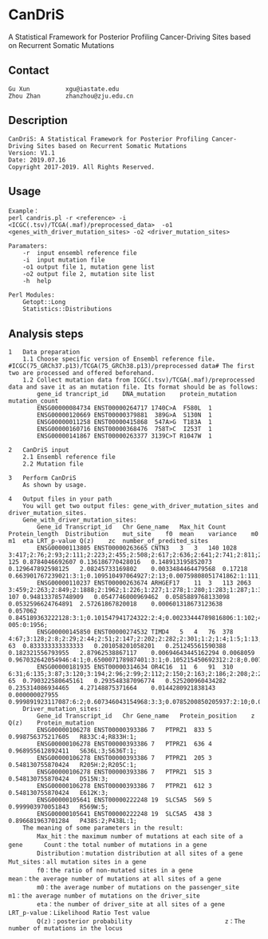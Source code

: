 # CanDriS
A Statistical Framework for Posterior Profiling Cancer-Driving Sites based on Recurrent Somatic Mutations

Contact
---
	Gu Xun			xgu@iastate.edu
	Zhou Zhan		zhanzhou@zju.edu.cn
		
Description
---
	CanDriS: A Statistical Framework for Posterior Profiling Cancer-Driving Sites based on Recurrent Somatic Mutations
	Version: V1.1
	Date: 2019.07.16
	Copyright 2017-2019. All Rights Reserved.
	
Usage
---	
	Example：
	perl candris.pl -r <reference> -i <ICGC(.tsv)/TCGA(.maf)/preprocessed_data>  -o1 <genes_with_driver_mutation_sites> -o2 <driver_mutation_sites> 
	
	Paramaters:
		-r	input ensembl reference file 
		-i	input mutation file	
		-o1	output file 1, mutation gene list 
		-o2	output file 2, mutation site list
		-h	help
	
	Perl Modules:
		Getopt::Long
		Statistics::Distributions
	
Analysis steps
---	
	1	Data preparation
		1.1 Choose specific version of Ensembl reference file. #ICGC(75_GRCh37.p13)/TCGA(75_GRCh38.p13)/preprocessed data# The first two are processed and offered beforehand.
		1.2 Collect mutation data from ICGC(.tsv)/TCGA(.maf)/preprocessed data and save it as an mutation file. Its format should be as follows:
			gene_id	trancript_id	DNA_mutation	protein_mutation	mutation_count
			ENSG00000084734 ENST00000264717 1740C>A  F580L  1
			ENSG00000120669 ENST00000379881  389G>A  S130N  1
			ENSG00000011258 ENST00000415868  547A>G  T183A  1
			ENSG00000160716 ENST00000368476  758T>C  I253T  1
			ENSG00000141867 ENST00000263377 3139C>T R1047W  1
		
	2	CanDriS input
		2.1 Ensembl reference file  
		2.2 Mutation file 
		
	3	Perform CanDriS
		As shown by usage.
		
	4	Output files in your path 
		You will get two output files: gene_with_driver_mutation_sites and driver_mutation_sites.
		Gene_with_driver_mutation_sites:
			Gene_id	Transcript_id	Chr	Gene_name	Max_hit	Count	Protein_length	Distribution	mut_site	f0	mean	variance	m0	m1	eta	LRT_p-value	Q(z)	zc	number_of_predited_sites
			ENSG00000113805	ENST00000263665	CNTN3	3	3	140	1028	3:417;2:76;2:93;2:111;2:223;2:455;2:508;2:617;2:636;2:641;2:741;2:811;2:851;2:962;1:30;1:31;1:32;1:40;1:43;1:57;1:66;1:69;1:74;1:81;1:87;1:107;1:115;1:124;1:129;1:135;1:157;1:159;1:160;1:161;1:171;1:174;1:189;1:197;1:222;1:234;1:259;1:263;1:270;1:277;1:278;1:300;1:311;1:322;1:336;1:356;1:361;1:365;1:381;1:383;1:391;1:408;1:426;1:438;1:439;1:442;1:446;1:461;1:467;1:499;1:519;1:524;1:526;1:539;1:587;1:591;1:605;1:608;1:612;1:621;1:624;1:628;1:640;1:643;1:646;1:656;1:662;1:664;1:667;1:668;1:675;1:686;1:693;1:696;1:701;1:709;1:713;1:714;1:725;1:731;1:733;1:735;1:740;1:745;1:774;1:779;1:783;1:797;1:803;1:805;1:807;1:814;1:816;1:837;1:850;1:864;1:882;1:886;1:898;1:902;1:910;1:912;1:924;1:930;1:937;1:963;1:964;1:969;1:975;1:980;1:1027;	125	0.8784046692607	0.136186770428016	0.148913195852073	0.129647892598125	2.08245733169802	0.0033484464479568	0.17218	0.663901767239021:3:1;0.109510497064927:2:13;0.00759808051741862:1:111;0.00047642954522531:0:903;
			ENSG00000110237	ENST00000263674	ARHGEF17	11	3	113	2063	3:459;2:263;2:849;2:1888;2:1962;1:226;1:227;1:278;1:280;1:283;1:287;1:305;1:338;1:347;1:348;1:364;1:379;1:413;1:415;1:441;1:445;1:461;1:468;1:473;1:485;1:512;1:519;1:531;1:537;1:542;1:556;1:560;1:570;1:586;1:604;1:628;1:631;1:647;1:650;1:665;1:682;1:692;1:707;1:717;1:721;1:722;1:778;1:831;1:834;1:875;1:895;1:918;1:931;1:949;1:964;1:966;1:1007;1:1033;1:1042;1:1067;1:1158;1:1166;1:1204;1:1224;1:1228;1:1256;1:1257;1:1307;1:1308;1:1326;1:1359;1:1363;1:1364;1:1400;1:1418;1:1419;1:1432;1:1434;1:1443;1:1579;1:1599;1:1604;1:1616;1:1619;1:1631;1:1683;1:1699;1:1702;1:1715;1:1741;1:1752;1:1771;1:1793;1:1807;1:1837;1:1883;1:1892;1:1896;1:1945;1:1957;1:1971;1:1974;1:1985;1:1999;1:2017;1:2024;1:2037;	107	0.948133785748909	0.0547746000969462	0.0585889768133098	0.0532596624764891	2.57261867820018	0.000601318673123638	0.057062	0.845189363222128:3:1;0.101547941724322:2:4;0.00233444789816806:1:102;4.84396684991006e-005:0:1956;
			ENSG00000145850	ENST00000274532	TIMD4	5	4	76	378	4:67;3:128;2:8;2:29;2:44;2:51;2:147;2:202;2:282;2:301;1:2;1:4;1:5;1:13;1:19;1:31;1:33;1:34;1:36;1:47;1:57;1:70;1:73;1:79;1:92;1:94;1:122;1:132;1:133;1:140;1:142;1:158;1:168;1:180;1:201;1:203;1:205;1:208;1:210;1:217;1:228;1:235;1:239;1:245;1:249;1:260;1:266;1:280;1:284;1:288;1:298;1:306;1:310;1:316;1:320;1:327;1:329;1:333;1:335;1:338;1:357;1:368;1:377;	63	0.833333333333333	0.201058201058201	0.251245561590388	0.182321556793955	2.87962538867117	0.00694643445162294	0.0068059	0.967032642054946:4:1;0.650007178987401:3:1;0.105215450692312:2:8;0.00738995402234366:1:53;0.000471151339347942:0:315;
			ENSG00000181935	ENST00000314634	OR4C16	11	6	91	310	6:31;6:135;3:87;3:120;3:194;2:96;2:99;2:112;2:150;2:163;2:186;2:208;2:220;2:264;2:294;1:5;1:9;1:22;1:59;1:61;1:72;1:73;1:90;1:94;1:97;1:98;1:101;1:109;1:116;1:118;1:122;1:126;1:130;1:137;1:138;1:139;1:141;1:143;1:146;1:147;1:149;1:164;1:182;1:190;1:191;1:196;1:214;1:226;1:236;1:241;1:247;1:250;1:253;1:254;1:255;1:257;1:259;1:268;1:274;1:276;1:277;1:284;1:289;1:302;1:304;	65	0.790322580645161	0.293548387096774	0.525200960434282	0.235314086934465	4.27148875371664	0.0144280921838143	0.000000027955	0.999891923117087:6:2;0.607346043154968:3:3;0.0785200850205937:2:10;0.00467228840825762:1:50;0.000258535337030907:0:245;
		Driver_mutation_sites:
			Gene_id	Transcript_id	Chr	Gene_name	Protein_position	z	Q(z)	Protein_mutation
			ENSG00000106278	ENST00000393386	7	PTPRZ1	833	5	0.998756375217605	R833C:4;R833H:1;
			ENSG00000106278	ENST00000393386	7	PTPRZ1	636	4	0.968955612892411	S636L:3;S636T:1;
			ENSG00000106278	ENST00000393386	7	PTPRZ1	205	3	0.548130755870424	R205H:2;R205C:1;
			ENSG00000106278	ENST00000393386	7	PTPRZ1	515	3	0.548130755870424	D515N:3;
			ENSG00000106278	ENST00000393386	7	PTPRZ1	612	3	0.548130755870424	E612K:3;
			ENSG00000105641	ENST00000222248	19	SLC5A5	569	5	0.999903970051843	R569W:5;
			ENSG00000105641	ENST00000222248	19	SLC5A5	438	3	0.896681963701284	P438S:2;P438L:1;		
		The meaning of some parameters in the result:
			Max_hit：the maximum number of mutations at each site of a gene		Count：the total number of mutations in a gene
			Distribution：mutation distribution at all sites of a gene			Mut_sites：all mutation sites in a gene
			f0：the ratio of non-mutated sites in a gene					mean：the average number of mutations at all sites of a gene
			m0：the average number of mutations on the passenger_site			m1：the average number of mutations on the driver_site
			eta：the number of driver_site at all sites of a gene				LRT_p-value：Likelihood Ratio Test value
			Q(z)：posterior probability							z：The number of mutations in the locus	
				
